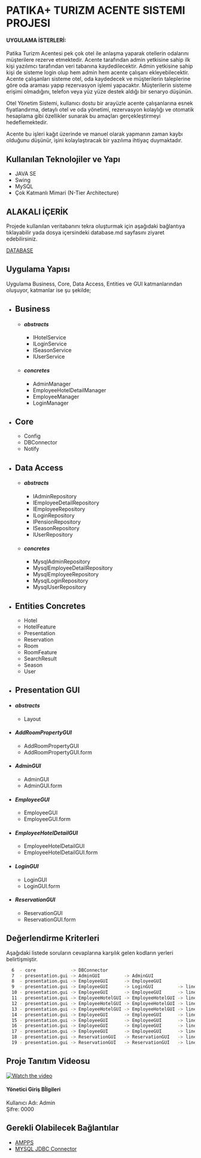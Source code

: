 
# PATIKA+ TURIZM ACENTE SISTEMI PROJESI

#### UYGULAMA İSTERLERİ:
Patika Turizm Acentesi pek çok otel ile anlaşma yaparak otellerin odalarını müşterilere rezerve etmektedir. Acente tarafından admin yetkisine sahip ilk kişi yazılımcı tarafından veri tabanına kaydedilecektir. Admin yetkisine sahip kişi de sisteme login olup hem admin hem acente çalışanı ekleyebilecektir. Acente çalışanları sisteme otel, oda kaydedecek ve müşterilerin taleplerine göre oda araması yapıp rezervasyon işlemi yapacaktır. Müşterilerin sisteme erişimi olmadığını, telefon veya yüz yüze destek aldığı bir senaryo düşünün.

Otel Yönetim Sistemi, kullanıcı dostu bir arayüzle acente çalışanlarına esnek fiyatlandırma, detaylı otel ve oda yönetimi, rezervasyon kolaylığı ve otomatik hesaplama gibi özellikler sunarak bu amaçları gerçekleştirmeyi hedeflemektedir.

Acente bu işleri kağıt üzerinde ve manuel olarak yapmanın zaman kaybı olduğunu düşünür, işini kolaylaştıracak bir yazılıma ihtiyaç duymaktadır.


## Kullanılan Teknolojiler ve Yapı

- JAVA SE
- Swing
- MySQL
- Çok Katmanlı Mimari (N-Tier Architecture) 
## ALAKALI İÇERİK

Projede kullanılan veritabanını tekra oluşturmak için aşağıdaki bağlantıya tıklayabilir yada dosya içersindeki database.md sayfasını ziyaret edebilirsiniz.

[DATABASE](https://github.com/nezolas)


## Uygulama Yapısı

Uygulama Business, Core, Data Access, Entities ve GUI katmanlarından oluşuyor, katmanlar ise şu şekilde;

- **Business**
    -
    - #### *abstracts*
        - IHotelService
        - ILoginService
        - ISeasonService
        - IUserService
    - #### *concretes*
        - AdminManager
        - EmployeeHotelDetailManager
        - EmployeeManager
        - LoginManager

- **Core**
    -
    - Config
    - DBConnector
    - Notify

- **Data Access**
    -
    - #### *abstracts*
        - IAdminRepository
        - IEmployeeDetailRepository
        - IEmployeeRepository
        - ILoginRepository
        - IPensionRepository
        - ISeasonRepository
        - IUserRepository

    - #### *concretes*
        - MysqlAdminRepository
        - MysqlEmployeeDetailRepository
        - MysqlEmployeeRepository
        - MysqlLoginRepository
        - MysqlUserRepository

- **Entities Concretes**
    -
    - Hotel
    - HotelFeature
    - Presentation
    - Reservation
    - Room
    - RoomFeature
    - SearchResult
    - Season
    - User
- **Presentation GUI**
    -
- #### *abstracts*
    - Layout
- #### *AddRoomPropertyGUI*
    - AddRoomPropertyGUI
    - AddRoomPropertyGUI.form
- #### *AdminGUI*
    - AdminGUI
    - AdminGUI.form
- #### *EmployeeGUI*
    - EmployeeGUI
    - EmployeeGUI.form
- #### *EmployeeHotelDetailGUI*
    - EmployeeHotelDetailGUI
    - EmployeeHotelDetailGUI.form
- #### *LoginGUI*
    - LoginGUI
    - LoginGUI.form
- #### *ReservationGUI*
    - ReservationGUI
    - ReservationGUI.form


## Değerlendirme Kriterleri 
Aşağıdaki listede soruların cevaplarına karşılık gelen kodların yerleri belirtişmiştir.
```bash
  6  - core             -> DBConnector 
  7  - presentation.gui -> AdminGUI         -> AdminGUI
  8  - presentation.gui -> EmployeeGUI      -> EmployeeGUI
  9  - presentation.gui -> EmployeeGUI      -> LoginGUI         -> line 24
  10 - presentation.gui -> EmployeeGUI      -> EmployeeGUI      -> line 216
  11 - presentation.gui -> EmployeeHotelGUI -> EmployeeHotelGUI -> line 188
  12 - presentation.gui -> EmployeeHotelGUI -> EmployeeHotelGUI -> line 202
  13 - presentation.gui -> EmployeeHotelGUI -> EmployeeHotelGUI -> line 230
  14 - presentation.gui -> EmployeeGUI      -> EmployeeGUI      -> line 196
  15 - presentation.gui -> EmployeeGUI      -> EmployeeGUI      -> line 235
  16 - presentation.gui -> EmployeeGUI      -> EmployeeGUI      -> line 287
  17 - presentation.gui -> EmployeeGUI      -> EmployeeGUI      -> line 196
  18 - presentation.gui -> ReservationGUI   -> ReservationGUI   -> line 25
  19 - presentation.gui -> ReservationGUI   -> ReservationGUI   -> line 39
```
## Proje Tanıtım Videosu 
[![Watch the video](https://png.pngtree.com/png-vector/20190215/ourmid/pngtree-play-video-icon-graphic-design-template-vector-png-image_530837.jpg)](https://youtu.be/rQ_5madsPvc)

#### Yönetici Giriş Bİlgileri
Kullanıcı Adı: Admin   
Şifre: 0000

## Gerekli Olabilecek Bağlantılar

 - [AMPPS](https://awesomeopensource.com/project/elangosundar/awesome-README-templates)
 - [MYSQL JDBC Connector](https://dev.mysql.com/downloads/file/?id=525081)


